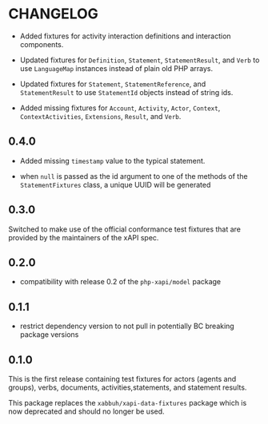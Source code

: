 CHANGELOG
=========

* Added fixtures for activity interaction definitions and interaction components.

* Updated fixtures for `Definition`, `Statement`, `StatementResult`, and
  `Verb` to use `LanguageMap` instances instead of plain old PHP arrays.

* Updated fixtures for `Statement`, `StatementReference`, and `StatementResult`
  to use `StatementId` objects instead of string ids.

* Added missing fixtures for `Account`, `Activity`, `Actor`, `Context`,
  `ContextActivities`, `Extensions`, `Result`, and `Verb`.

0.4.0
-----

* Added missing `timestamp` value to the typical statement.

* when `null` is passed as the id argument to one of the methods of the
  `StatementFixtures` class, a unique UUID will be generated

0.3.0
-----

Switched to make use of the official conformance test fixtures that are provided
by the maintainers of the xAPI spec.

0.2.0
-----

* compatibility with release 0.2 of the `php-xapi/model` package

0.1.1
-----

* restrict dependency version to not pull in potentially BC breaking package
  versions

0.1.0
-----

This is the first release containing test fixtures for actors (agents and
groups), verbs, documents, activities,statements, and statement results.

This package replaces the `xabbuh/xapi-data-fixtures` package which is now
deprecated and should no longer be used.

